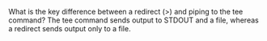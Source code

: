 What is the key difference between a redirect (>) and piping to the tee command?
The tee command sends output to STDOUT and a file, whereas a redirect sends output only to a file.
